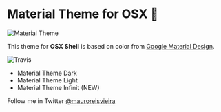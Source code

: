 # Material Theme for OSX 🎉


![Material Theme](http://i.imgur.com/bcqOCnZ.gif)

This theme for **OSX Shell** is based on color from [Google Material Design](http://www.google.com/design/).

![Travis](https://img.shields.io/travis/rust-lang/rust.svg?style=flat-square)

- Material Theme Dark
- Material Theme Light
- Material Theme Infinit  (NEW)

Follow me in Twitter [@mauroreisvieira](https://twitter.com/mauroreisvieira)
